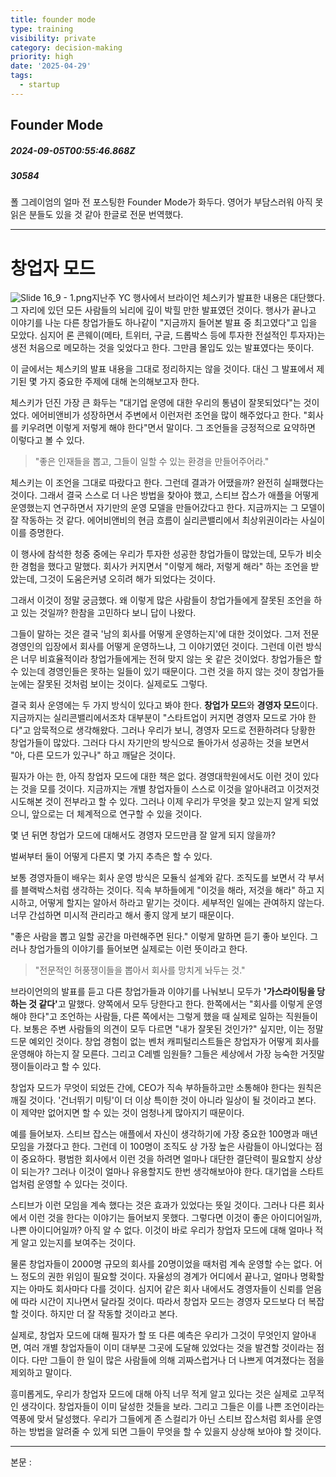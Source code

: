 ```yaml
---
title: founder mode
type: training
visibility: private
category: decision-making
priority: high
date: '2025-04-29'
tags:
  - startup
---
```

## Founder Mode
##### 2024-09-05T00:55:46.868Z
##### 30584

<p>폴 그레이엄의 얼마 전 포스팅한 Founder Mode가 화두다. 영어가 부담스러워 아직 못 읽은 분들도 있을 것 같아 한글로 전문 번역했다.</p><hr class="my-4 border-none bg-gray-300 h-[1px]"><h1>창업자 모드</h1><p><img src="https://media.disquiet.io/images/makerlog/b8a00a6e6e2eafc28e646c509f01262b8b005314ca2d4594710afd1bec18db31" alt="Slide 16_9 - 1.png" title="Slide 16_9 - 1.png">지난주 YC 행사에서 브라이언 체스키가 발표한 내용은 대단했다. 그 자리에 있던 모든 사람들의 뇌리에 깊이 박힐 만한 발표였던 것이다. 행사가 끝나고 이야기를 나눈 다른 창업가들도 하나같이 "지금까지 들어본 발표 중 최고였다"고 입을 모았다. 심지어 론 콘웨이(메타, 트위터, 구글, 드롭박스 등에 투자한 전설적인 투자자)는 생전 처음으로 메모하는 것을 잊었다고 한다. 그만큼 몰입도 있는 발표였다는 뜻이다.</p><p></p><p>이 글에서는 체스키의 발표 내용을 그대로 정리하지는 않을 것이다. 대신 그 발표에서 제기된 몇 가지 중요한 주제에 대해 논의해보고자 한다.</p><p></p><p>체스키가 던진 가장 큰 화두는 "대기업 운영에 대한 우리의 통념이 잘못되었다"는 것이었다. 에어비앤비가 성장하면서 주변에서 이런저런 조언을 많이 해주었다고 한다. "회사를 키우려면 이렇게 저렇게 해야 한다"면서 말이다. 그 조언들을 긍정적으로 요약하면 이렇다고 볼 수 있다.</p><blockquote><p>"좋은 인재들을 뽑고, 그들이 일할 수 있는 환경을 만들어주어라."</p></blockquote><p>체스키는 이 조언을 그대로 따랐다고 한다. 그런데 결과가 어땠을까? 완전히 실패했다는 것이다. 그래서 결국 스스로 더 나은 방법을 찾아야 했고, 스티브 잡스가 애플을 어떻게 운영했는지 연구하면서 자기만의 운영 모델을 만들어갔다고 한다. 지금까지는 그 모델이 잘 작동하는 것 같다. 에어비앤비의 현금 흐름이 실리콘밸리에서 최상위권이라는 사실이 이를 증명한다.</p><p></p><p>이 행사에 참석한 청중 중에는 우리가 투자한 성공한 창업가들이 많았는데, 모두가 비슷한 경험을 했다고 말했다. 회사가 커지면서 "이렇게 해라, 저렇게 해라" 하는 조언을 받았는데, 그것이 도움은커녕 오히려 해가 되었다는 것이다.</p><p></p><p>그래서 이것이 정말 궁금했다. 왜 이렇게 많은 사람들이 창업가들에게 잘못된 조언을 하고 있는 것일까? 한참을 고민하다 보니 답이 나왔다.</p><p></p><p>그들이 말하는 것은 결국 '남의 회사를 어떻게 운영하는지'에 대한 것이었다. 그저 전문 경영인의 입장에서 회사를 어떻게 운영하느냐, 그 이야기였던 것이다. 그런데 이런 방식은 너무 비효율적이라 창업가들에게는 전혀 맞지 않는 옷 같은 것이었다. 창업가들은 할 수 있는데 경영인들은 못하는 일들이 있기 때문이다. 그런 것을 하지 않는 것이 창업가들 눈에는 잘못된 것처럼 보이는 것이다. 실제로도 그렇다.</p><p></p><p>결국 회사 운영에는 두 가지 방식이 있다고 봐야 한다. <strong>창업가 모드</strong>와 <strong>경영자 모드</strong>이다. 지금까지는 실리콘밸리에서조차 대부분이 "스타트업이 커지면 경영자 모드로 가야 한다"고 암묵적으로 생각해왔다. 그러나 우리가 보니, 경영자 모드로 전환하려다 당황한 창업가들이 많았다. 그러다 다시 자기만의 방식으로 돌아가서 성공하는 것을 보면서 "아, 다른 모드가 있구나" 하고 깨달은 것이다.</p><p></p><p>필자가 아는 한, 아직 창업자 모드에 대한 책은 없다. 경영대학원에서도 이런 것이 있다는 것을 모를 것이다. 지금까지는 개별 창업자들이 스스로 이것을 알아내려고 이것저것 시도해본 것이 전부라고 할 수 있다. 그러나 이제 우리가 무엇을 찾고 있는지 알게 되었으니, 앞으로는 더 체계적으로 연구할 수 있을 것이다.</p><p>몇 년 뒤면 창업가 모드에 대해서도 경영자 모드만큼 잘 알게 되지 않을까?</p><p></p><p>벌써부터 둘이 어떻게 다른지 몇 가지 추측은 할 수 있다.</p><p></p><p>보통 경영자들이 배우는 회사 운영 방식은 모듈식 설계와 같다. 조직도를 보면서 각 부서를 블랙박스처럼 생각하는 것이다. 직속 부하들에게 "이것을 해라, 저것을 해라" 하고 지시하고, 어떻게 할지는 알아서 하라고 맡기는 것이다. 세부적인 일에는 관여하지 않는다. 너무 간섭하면 미시적 관리라고 해서 좋지 않게 보기 때문이다.</p><p></p><p>"좋은 사람을 뽑고 일할 공간을 마련해주면 된다." 이렇게 말하면 듣기 좋아 보인다. 그러나 창업가들의 이야기를 들어보면 실제로는 이런 뜻이라고 한다.</p><blockquote><p>"전문적인 허풍쟁이들을 뽑아서 회사를 망치게 놔두는 것."</p></blockquote><p></p><p>브라이언의의 발표를 듣고 다른 창업가들과 이야기를 나눠보니 모두가 <strong>'가스라이팅을 당하는 것 같다'</strong>고 말했다. 양쪽에서 모두 당한다고 한다. 한쪽에서는 "회사를 이렇게 운영해야 한다"고 조언하는 사람들, 다른 쪽에서는 그렇게 했을 때 실제로 일하는 직원들이다. 보통은 주변 사람들의 의견이 모두 다르면 "내가 잘못된 것인가?" 싶지만, 이는 정말 드문 예외인 것이다. 창업 경험이 없는 벤처 캐피털리스트들은 창업자가 어떻게 회사를 운영해야 하는지 잘 모른다. 그리고 C레벨 임원들? 그들은 세상에서 가장 능숙한 거짓말쟁이들이라고 할 수 있다.</p><p></p><p>창업자 모드가 무엇이 되었든 간에, CEO가 직속 부하들하고만 소통해야 한다는 원칙은 깨질 것이다. '건너뛰기 미팅'이 더 이상 특이한 것이 아니라 일상이 될 것이라고 본다. 이 제약만 없어지면 할 수 있는 것이 엄청나게 많아지기 때문이다.</p><p></p><p>예를 들어보자. 스티브 잡스는 애플에서 자신이 생각하기에 가장 중요한 100명과 매년 모임을 가졌다고 한다. 그런데 이 100명이 조직도 상 가장 높은 사람들이 아니었다는 점이 중요하다. 평범한 회사에서 이런 것을 하려면 얼마나 대단한 결단력이 필요할지 상상이 되는가? 그러나 이것이 얼마나 유용할지도 한번 생각해보아야 한다. 대기업을 스타트업처럼 운영할 수 있다는 것이다.</p><p></p><p>스티브가 이런 모임을 계속 했다는 것은 효과가 있었다는 뜻일 것이다. 그러나 다른 회사에서 이런 것을 한다는 이야기는 들어보지 못했다. 그렇다면 이것이 좋은 아이디어일까, 나쁜 아이디어일까? 아직 알 수 없다. 이것이 바로 우리가 창업자 모드에 대해 얼마나 적게 알고 있는지를 보여주는 것이다.</p><p></p><p>물론 창업자들이 2000명 규모의 회사를 20명이었을 때처럼 계속 운영할 수는 없다. 어느 정도의 권한 위임이 필요할 것이다. 자율성의 경계가 어디에서 끝나고, 얼마나 명확할지는 아마도 회사마다 다를 것이다. 심지어 같은 회사 내에서도 경영자들이 신뢰를 얻음에 따라 시간이 지나면서 달라질 것이다. 따라서 창업자 모드는 경영자 모드보다 더 복잡할 것이다. 하지만 더 잘 작동할 것이라고 본다.</p><p></p><p>실제로, 창업자 모드에 대해 필자가 할 또 다른 예측은 우리가 그것이 무엇인지 알아내면, 여러 개별 창업자들이 이미 대부분 그곳에 도달해 있었다는 것을 발견할 것이라는 점이다. 다만 그들이 한 일이 많은 사람들에 의해 괴짜스럽거나 더 나쁘게 여겨졌다는 점을 제외하고 말이다.</p><p></p><p>흥미롭게도, 우리가 창업자 모드에 대해 아직 너무 적게 알고 있다는 것은 실제로 고무적인 생각이다. 창업자들이 이미 달성한 것들을 보라. 그리고 그들은 이를 나쁜 조언이라는 역풍에 맞서 달성했다. 우리가 그들에게 존 스컬리가 아닌 스티브 잡스처럼 회사를 운영하는 방법을 알려줄 수 있게 되면 그들이 무엇을 할 수 있을지 상상해 보아야 할 것이다.</p><hr class="my-4 border-none bg-gray-300 h-[1px]"><p>본문 :</p><div class="bookmark" data="{&quot;metadata&quot;:{&quot;title&quot;:&quot;Founder Mode&quot;,&quot;url&quot;:&quot;https://paulgraham.com/foundermode.html&quot;,&quot;provider&quot;:&quot;paulgraham&quot;,&quot;icon&quot;:&quot;https://ycombinator.com/arc/arc.png&quot;}}"></div>
